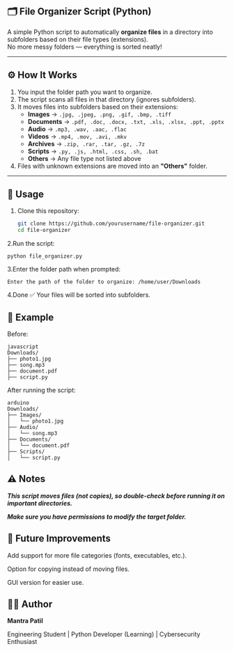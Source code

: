 ## 🗂️ File Organizer Script (Python)

A simple Python script to automatically **organize files** in a directory into subfolders based on their file types (extensions).  
No more messy folders — everything is sorted neatly!

---

## ⚙️ How It Works
1. You input the folder path you want to organize.
2. The script scans all files in that directory (ignores subfolders).
3. It moves files into subfolders based on their extensions:
   - **Images** → `.jpg, .jpeg, .png, .gif, .bmp, .tiff`
   - **Documents** → `.pdf, .doc, .docx, .txt, .xls, .xlsx, .ppt, .pptx`
   - **Audio** → `.mp3, .wav, .aac, .flac`
   - **Videos** → `.mp4, .mov, .avi, .mkv`
   - **Archives** → `.zip, .rar, .tar, .gz, .7z`
   - **Scripts** → `.py, .js, .html, .css, .sh, .bat`
   - **Others** → Any file type not listed above
4. Files with unknown extensions are moved into an **"Others"** folder.

---

## 🚀 Usage

1. Clone this repository:
   ```bash
   git clone https://github.com/yourusername/file-organizer.git
   cd file-organizer
   
2.Run the script:


```python file_organizer.py```

3.Enter the folder path when prompted:

```
Enter the path of the folder to organize: /home/user/Downloads
```
4.Done ✅ Your files will be sorted into subfolders.

## 📌 Example

Before:
```
javascript
Downloads/
├── photo1.jpg
├── song.mp3
├── document.pdf
├── script.py
```

After running the script:
```
arduino
Downloads/
├── Images/
│   └── photo1.jpg
├── Audio/
│   └── song.mp3
├── Documents/
│   └── document.pdf
├── Scripts/
│   └── script.py
```

## **⚠️** **Notes**
***This script moves files (not copies), so double-check before running it on important directories.***

***Make sure you have permissions to modify the target folder.***

## 🔮 Future Improvements
Add support for more file categories (fonts, executables, etc.).

Option for copying instead of moving files.

GUI version for easier use.

## 👨‍💻 Author
**Mantra Patil**

Engineering Student | Python Developer (Learning) | Cybersecurity Enthusiast


